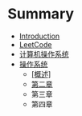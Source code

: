 # Summary

* [Introduction](README.md)
* [LeetCode](LeetCode/README.md)
* [计算机操作系统]([https://github.com/littlewatermelon/MyCSNote/tree/master/%E6%93%8D%E4%BD%9C%E7%B3%BB%E7%BB%9F](https://github.com/littlewatermelon/MyCSNote/tree/master/操作系统))
* [操作系统](操作系统/README.md)
    * [[概述]](操作系统/概述.md)
    * [第二章](操作系统/进程管理.md)
    * 第三章
    * 第四章

